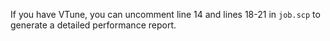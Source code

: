 If you have VTune, you can uncomment line 14 and lines 18-21 in `job.scp` to generate a detailed performance report. 
